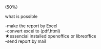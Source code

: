 (50%)

what is possible <br>

-make the report by Excel <br>
-convert excel to (pdf,html)<br>
  ★essencial installed openoffice or libreoffice <br>
-send report by mail <br>


